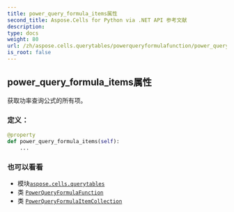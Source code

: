 ```yaml
---
title: power_query_formula_items属性
second_title: Aspose.Cells for Python via .NET API 参考文献
description:
type: docs
weight: 80
url: /zh/aspose.cells.querytables/powerqueryformulafunction/power_query_formula_items/
is_root: false
---
```

## power_query_formula_items属性

获取功率查询公式的所有项。
### 定义：
```python
@property
def power_query_formula_items(self):
    ...
```

### 也可以看看
* 模块[`aspose.cells.querytables`](../../)
* 类 [`PowerQueryFormulaFunction`](/cells/python-net/zh/aspose.cells.querytables/powerqueryformulafunction)
* 类 [`PowerQueryFormulaItemCollection`](/cells/python-net/zh/aspose.cells.querytables/powerqueryformulaitemcollection)
